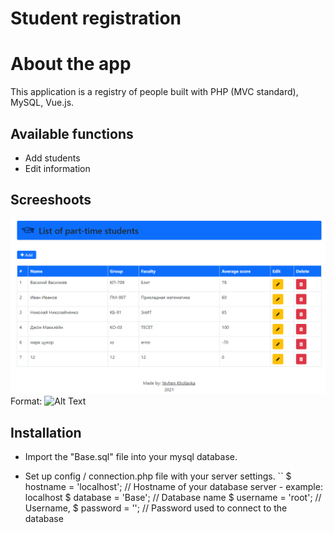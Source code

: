 # Student registration

# About the app
This application is a registry of people built with PHP (MVC standard), MySQL, Vue.js.

## Available functions
* Add students
* Edit information

## Screeshoots
![GitHub Logo](public/img/screen.png)
Format: ![Alt Text](url)

## Installation
- Import the "Base.sql" file into your mysql database.

- Set up config / connection.php file with your server settings.
``
$ hostname = 'localhost'; // Hostname of your database server - example: localhost
$ database = 'Base'; // Database name
$ username = 'root'; // Username,
$ password = ''; // Password used to connect to the database
